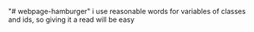 "# webpage-hamburger" 
i use reasonable words for variables of classes and ids, so giving it a read will be easy
